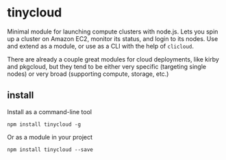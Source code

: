 # tinycloud

Minimal module for launching compute clusters with node.js. Lets you spin up a cluster on Amazon EC2, monitor its status, and login to its nodes. Use and extend as a module, or use as a CLI with the help of `clicloud`.

There are already a couple great modules for cloud deployments, like kirby and pkgcloud, but they tend to be either very specific (targeting single nodes) or very broad (supporting compute, storage, etc.)

## install

Install as a command-line tool

```
npm install tinycloud -g
```

Or as a module in your project

```
npm install tinycloud --save
```


